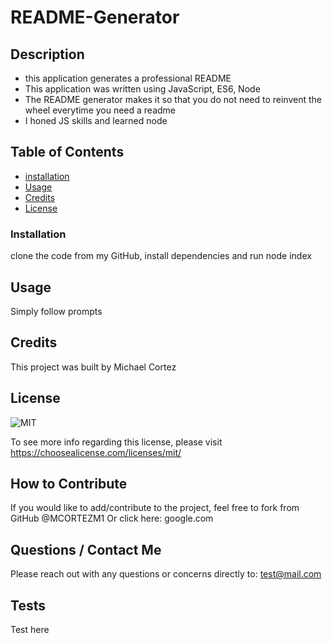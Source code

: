 
  # README-Generator

  ## **Description**
   
  - this application generates a professional README
  - This application was written using JavaScript, ES6, Node
  - The README generator makes it so that you do not need to reinvent the wheel everytime you need a readme 
  - I honed JS skills and learned node

  ## **Table of Contents** 
  
  - [installation](#installation)
  - [Usage](#usage)
  - [Credits](#credits)
  - [License](#license)

  ### **Installation**
  
  clone the code from my GitHub, install dependencies and run node index


  ## **Usage**

  Simply follow prompts


  ## **Credits** 

  This project was built by Michael Cortez 


  
  ## **License**

  ![MIT](https://img.shields.io/static/v1?label=License&message=MIT&color=success)

  To see more info regarding this license, please visit https://choosealicense.com/licenses/mit/
  


  ## **How to Contribute**

  If you would like to add/contribute to the project, feel free to fork from GitHub @MCORTEZM1 
  Or click here: google.com

  ## **Questions / Contact Me**

  Please reach out with any questions or concerns directly to: test@mail.com


## **Tests**

  Test here
  

  